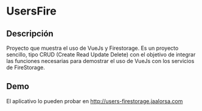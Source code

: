 # UsersFire

## Descripción

Proyecto que muestra el uso de VueJs y Firestorage.
Es un proyecto sencillo, tipo CRUD (Create Read Update Delete) con el objetivo de integrar las funciones necesarias para demostrar el uso de VueJs con los servicios de FireStorage.

## Demo

El aplicativo lo pueden probar en http://users-firestorage.jaalorsa.com